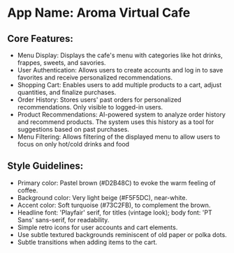 # **App Name**: Aroma Virtual Cafe

## Core Features:

- Menu Display: Displays the cafe's menu with categories like hot drinks, frappes, sweets, and savories.
- User Authentication: Allows users to create accounts and log in to save favorites and receive personalized recommendations.
- Shopping Cart: Enables users to add multiple products to a cart, adjust quantities, and finalize purchases.
- Order History: Stores users' past orders for personalized recommendations. Only visible to logged-in users.
- Product Recommendations: AI-powered system to analyze order history and recommend products. The system uses this history as a tool for suggestions based on past purchases.
- Menu Filtering: Allows filtering of the displayed menu to allow users to focus on only hot/cold drinks and food

## Style Guidelines:

- Primary color: Pastel brown (#D2B48C) to evoke the warm feeling of coffee.
- Background color: Very light beige (#F5F5DC), near-white.
- Accent color: Soft turquoise (#73C2FB), to complement the brown.
- Headline font: 'Playfair' serif, for titles (vintage look); body font: 'PT Sans' sans-serif, for readability.
- Simple retro icons for user accounts and cart elements.
- Use subtle textured backgrounds reminiscent of old paper or polka dots.
- Subtle transitions when adding items to the cart.